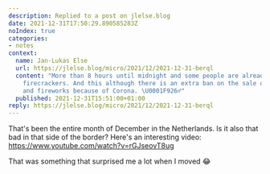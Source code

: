 ```yaml
---
description: Replied to a post on jlelse.blog
date: 2021-12-31T17:50:29.890585283Z
noIndex: true
categories:
- notes
context:
  name: Jan-Lukas Else
  url: https://jlelse.blog/micro/2021/12/2021-12-31-berql
  content: "More than 8 hours until midnight and some people are already lighting
    firecrackers. And this although there is an extra ban on the sale of firecrackers
    and fireworks because of Corona. \U0001F926‍♂️"
  published: 2021-12-31T15:51:00+01:00
reply: https://jlelse.blog/micro/2021/12/2021-12-31-berql
---
```


That's been the entire month of December in the Netherlands. Is it also that bad in that side of the border? Here's an interesting video: https://www.youtube.com/watch?v=rGJseovT8ug

That was something that surprised me a lot when I moved 😂
